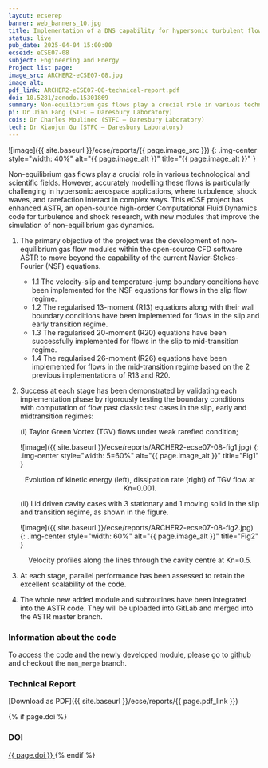 ```yaml
---
layout: ecserep
banner: web_banners_10.jpg
title: Implementation of a DNS capability for hypersonic turbulent flows in the high-altitude atmosphere 
status: live
pub_date: 2025-04-04 15:00:00
ecseid: eCSE07-08
subject: Engineering and Energy
Project list page:
image_src: ARCHER2-eCSE07-08.jpg
image_alt: 
pdf_link: ARCHER2-eCSE07-08-technical-report.pdf
doi: 10.5281/zenodo.15301869
summary: Non-equilibrium gas flows play a crucial role in various technological and scientific fields, including mass spectrometry, vacuum systems, and aerospace engineering. Specific examples include gas flows in micro-electro-mechanical systems, heat transfer for high-altitude vehicles, and gas transport in porous materials used in energy storage and filtration. However, accurately modelling these flows is particularly challenging in hypersonic aerospace applications, where turbulence, shock waves, and rarefaction interact in complex ways. This eCSE project has enhanced ASTR, an open-source high-order Computational Fluid Dynamics code for turbulence and shock research, with new modules that improve the simulation of non-equilibrium gas dynamics. These advancements will not only aid the scientific community in predicting and analysing shock waves and turbulence but also contribute to the development of more efficient space exploration technologies, improved vacuum-based manufacturing processes, and innovations in environmental monitoring, ultimately leading to advancements in energy efficiency and sustainable engineering solutions.
pi: Dr Jian Fang (STFC – Daresbury Laboratory)
cois: Dr Charles Moulinec (STFC – Daresbury Laboratory)
tech: Dr Xiaojun Gu (STFC – Daresbury Laboratory) 
---
```




![image]({{ site.baseurl }}/ecse/reports/{{ page.image_src }})
{: .img-center style="width: 40%" alt="{{ page.image_alt }}" title="{{ page.image_alt }}" }


Non-equilibrium gas flows play a crucial role in various technological and scientific fields. However, accurately modelling these flows is particularly challenging in hypersonic aerospace applications, where turbulence, shock waves, and rarefaction interact in complex ways. This eCSE project has enhanced ASTR, an open-source high-order Computational Fluid Dynamics code for turbulence and shock research, with new modules that improve the simulation of non-equilibrium gas dynamics.

1. The primary objective of the project was the development of non-equilibrium gas flow modules within the open-source CFD software ASTR to move beyond the capability of the current Navier-Stokes-Fourier (NSF) equations.
    - 1.1 The velocity-slip and temperature-jump boundary conditions have been implemented for the NSF equations for flows in the slip flow regime.
    - 1.2 The regularised 13-moment (R13) equations along with their wall boundary conditions have been implemented for flows in the slip and early transition regime.
    - 1.3 The regularised 20-moment (R20) equations have been successfully implemented for flows in the slip to mid-transition regime.
    - 1.4 The regularised 26-moment (R26) equations have been implemented for flows in the mid-transition regime based on the 2 previous implementations of R13 and R20.

2. Success at each stage has been demonstrated by validating each
implementation phase by rigorously testing the boundary conditions with
computation of flow past classic test cases in the slip, early and midtransition regimes:

    (i) Taylor Green Vortex (TGV) flows under weak rarefied condition;

    ![image]({{ site.baseurl }}/ecse/reports/ARCHER2-ecse07-08-fig1.jpg)
    {: .img-center style="width: 5=60%" alt="{{ page.image_alt }}" title="Fig1" }

    <p align="center">Evolution of kinetic energy (left), dissipation rate (right) of TGV flow at Kn=0.001.</p>

    (ii) Lid driven cavity cases with 3 stationary and 1 moving solid in the slip
    and transition regime, as shown in the figure.

    ![image]({{ site.baseurl }}/ecse/reports/ARCHER2-ecse07-08-fig2.jpg)
    {: .img-center style="width: 60%" alt="{{ page.image_alt }}" title="Fig2" }

    <p align="center">Velocity profiles along the lines through the cavity centre at Kn=0.5.</p>

3. At each stage, parallel performance has been assessed to retain the
excellent scalability of the code.

4. The whole new added module and subroutines have been integrated
into the ASTR code. They will be uploaded into GitLab and merged into
the ASTR master branch.
 
### Information about the code
 
To access the code and the newly developed module, please go to [github]( https://github.com/astr-code/astr) and checkout the `mom_merge` branch.



### Technical Report


[Download as PDF]({{ site.baseurl }}/ecse/reports/{{ page.pdf_link }}) 


{% if page.doi  %}
### DOI
  <a href="https://doi.org/{{ page.doi }}">
     {{ page.doi }}
  </a>
{% endif %}